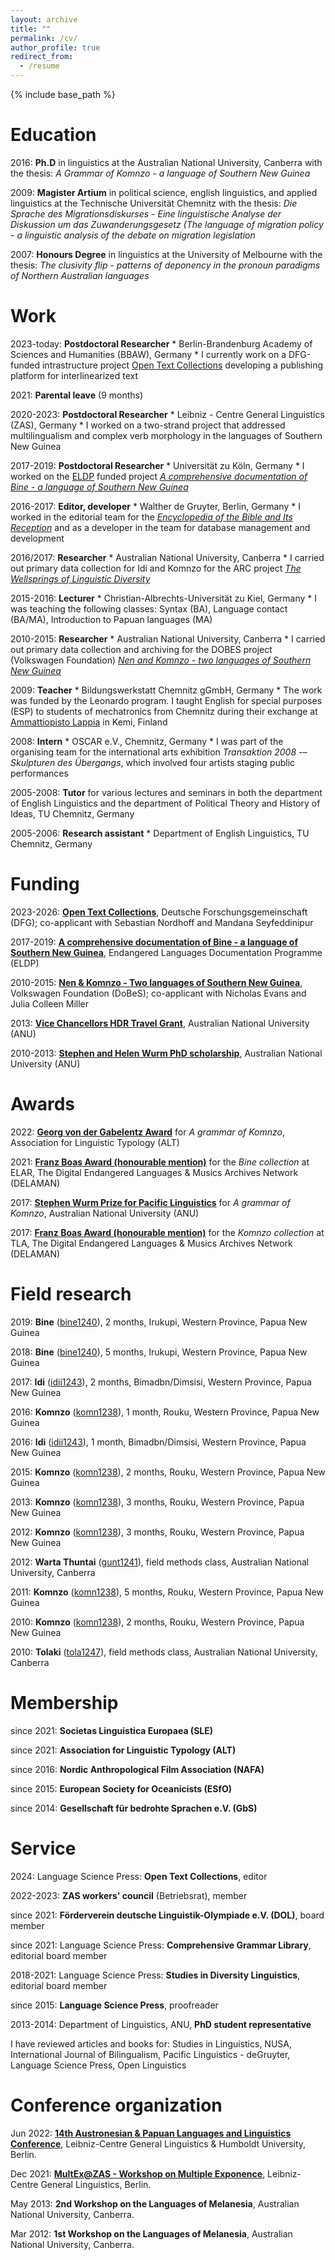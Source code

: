 ```yaml
---
layout: archive
title: ""
permalink: /cv/
author_profile: true
redirect_from:
  - /resume
---
```


{% include base_path %}

Education
======
2016: **Ph.D** in linguistics at the Australian National University, Canberra with the thesis: *A Grammar of Komnzo - a language of Southern New Guinea*

2009: **Magister Artium** in political science, english linguistics, and applied linguistics at the Technische Universität Chemnitz with the thesis: *Die Sprache des Migrationsdiskurses - Eine linguistische Analyse der Diskussion um das Zuwanderungsgesetz (The language of migration policy - a linguistic analysis of the debate on migration legislation*

2007: **Honours Degree** in linguistics at the University of Melbourne with the thesis: *The clusivity flip - patterns of deponency in the pronoun paradigms of Northern Australian languages*

Work
======

2023-today: **Postdoctoral Researcher**
	* Berlin-Brandenburg Academy of Sciences and Humanities (BBAW), Germany
	* I currently work on a DFG-funded intrastructure project [Open Text Collections](opentextcollections.github.io) developing a publishing platform for interlinearized text

2021: **Parental leave** (9 months)

2020-2023: **Postdoctoral Researcher**
	* Leibniz - Centre General Linguistics (ZAS), Germany
	* I worked on a two-strand project that addressed multilingualism and complex verb morphology in the languages of Southern New Guinea

2017-2019: **Postdoctoral Researcher**
	* Universität zu Köln, Germany
	* I worked on the [ELDP](https://www.eldp.net/) funded project [*A comprehensive documentation of Bine - a language of Southern New Guinea*](https://www.elararchive.org/dk0471)

2016-2017: **Editor, developer**
	* Walther de Gruyter, Berlin, Germany
	* I worked in the editorial team for the [*Encyclopedia of the Bible and Its Reception*](https://www.degruyter.com/database/ebr/html) and as a developer in the team for database management and development

2016/2017: **Researcher**
	* Australian National University, Canberra
	* I carried out primary data collection for Idi and Komnzo for the ARC project [*The Wellsprings of Linguistic Diversity*](https://researchportalplus.anu.edu.au/en/projects/the-wellsprings-of-linguistics-diversity)

2015-2016: **Lecturer**
	* Christian-Albrechts-Universität zu Kiel, Germany
	* I was teaching the following classes: Syntax (BA), Language contact (BA/MA), Introduction to Papuan languages (MA)

2010-2015: **Researcher**
	* Australian National University, Canberra
	* I carried out primary data collection and archiving for the DOBES project (Volkswagen Foundation) [*Nen and Komnzo - two languages of Southern New Guinea*](https://dobes.mpi.nl/projects/morehead/)

2009: **Teacher**
	* Bildungswerkstatt Chemnitz gGmbH, Germany
	* The work was funded by the Leonardo program. I taught English for special purposes (ESP) to students of mechatronics from Chemnitz during their exchange at [Ammattiopisto Lappia](https://www.lappia.fi/) in Kemi, Finland

2008: **Intern**
	* OSCAR e.V., Chemnitz, Germany
	* I was part of the organising team for the international arts exhibition *Transaktion 2008 -– Skulpturen des Übergangs*, which involved four artists staging public performances

2005-2008: **Tutor** for various lectures and seminars in both the department of English Linguistics and the department of Political Theory and History of Ideas, TU Chemnitz, Germany

2005-2006: **Research assistant** 
	* Department of English Linguistics, TU Chemnitz, Germany
	
Funding
====

2023-2026: **[Open Text Collections](https://www.bbaw.de/forschung/open-text-collections)**, Deutsche Forschungsgemeinschaft (DFG); co-applicant with Sebastian Nordhoff and Mandana Seyfeddinipur

2017-2019: **[A comprehensive documentation of Bine - a language of Southern New Guinea](https://www.elararchive.org/dk0471)**, Endangered Languages Documentation Programme (ELDP)

2010-2015: **[Nen & Komnzo - Two languages of Southern New Guinea](https://portal.volkswagenstiftung.de/search/projectPDF.do?projectId=8476)**, Volkswagen Foundation (DoBeS); co-applicant with Nicholas Evans and Julia Colleen Miller

2013: **[Vice Chancellors HDR Travel Grant](https://study.anu.edu.au/scholarships/find-scholarship/vice-chancellors-hdr-travel-grants)**, Australian National University (ANU)

2010-2013: **[Stephen and Helen Wurm PhD scholarship](https://study.anu.edu.au/scholarships/find-scholarship/stephen-helen-wurm-phd-scholarship-asia-pacific-linguistics)**, Australian National University (ANU)

Awards
====

2022: **[Georg von der Gabelentz Award](https://linguistic-typology.org/georg-von-der-gabelentz-award)** for *A grammar of Komnzo*, Association for Linguistic Typology (ALT)

2021: **[Franz Boas Award (honourable mention)](https://www.delaman.org/news/sonja-riesberg-receives-first-delaman-franz-boas-award/)** for the *Bine collection* at ELAR, The Digital Endangered Languages & Musics Archives Network (DELAMAN)

2017: **[Stephen Wurm Prize for Pacific Linguistics](https://www.anu.edu.au/students/program-administration/prizes/stephen-wurm-graduate-prize-for-pacific-linguistic-studies)** for *A grammar of Komnzo*, Australian National University (ANU)

2017: **[Franz Boas Award (honourable mention)](https://www.delaman.org/news/2021-delaman-award-goes-to-karolina-grzech/)** for the *Komnzo collection* at TLA, The Digital Endangered Languages & Musics Archives Network (DELAMAN)

Field research
====

2019: **Bine** ([bine1240](https://glottolog.org/resource/languoid/id/bine1240)), 2 months, Irukupi, Western Province, Papua New Guinea

2018: **Bine** ([bine1240](https://glottolog.org/resource/languoid/id/bine1240)), 5 months, Irukupi, Western Province, Papua New Guinea

2017: **Idi** ([idii1243](https://glottolog.org/resource/languoid/id/idii1243)), 2 months, Bimadbn/Dimsisi, Western Province, Papua New Guinea

2016: **Komnzo** ([komn1238](https://glottolog.org/resource/languoid/id/wara1294)), 1 month, Rouku, Western Province, Papua New Guinea

2016: **Idi** ([idii1243](https://glottolog.org/resource/languoid/id/idii1243)), 1 month, Bimadbn/Dimsisi, Western Province, Papua New Guinea

2015: **Komnzo** ([komn1238](https://glottolog.org/resource/languoid/id/wara1294)), 2 months, Rouku, Western Province, Papua New Guinea

2013: **Komnzo** ([komn1238](https://glottolog.org/resource/languoid/id/wara1294)), 3 months, Rouku, Western Province, Papua New Guinea

2012: **Komnzo** ([komn1238](https://glottolog.org/resource/languoid/id/wara1294)), 3 months, Rouku, Western Province, Papua New Guinea

2012: **Warta Thuntai** ([gunt1241](https://glottolog.org/resource/languoid/id/gunt1241)), field methods class, Australian National University, Canberra

2011: **Komnzo** ([komn1238](https://glottolog.org/resource/languoid/id/wara1294)), 5 months, Rouku, Western Province, Papua New Guinea

2010: **Komnzo** ([komn1238](https://glottolog.org/resource/languoid/id/wara1294)), 2 months, Rouku, Western Province, Papua New Guinea

2010: **Tolaki** ([tola1247](https://glottolog.org/resource/languoid/id/tola1247)), field methods class, Australian National University, Canberra

Membership
====

since 2021: **Societas Linguistica Europaea (SLE)**

since 2021: **Association for Linguistic Typology (ALT)**

since 2016: **Nordic Anthropological Film Association (NAFA)**

since 2015: **European Society for Oceanicists (ESfO)**

since 2014: **Gesellschaft für bedrohte Sprachen e.V. (GbS)**

Service
====

2024: Language Science Press: **Open Text Collections**, editor

2022-2023: **ZAS workers' council** (Betriebsrat), member

since 2021: **Förderverein deutsche Linguistik-Olympiade e.V. (DOL)**, board member

since 2021: Language Science Press: **Comprehensive Grammar Library**, editorial board member

2018-2021: Language Science Press: **Studies in Diversity Linguistics**, editorial board member

since 2015: **Language Science Press**, proofreader

2013-2014: Department of Linguistics, ANU, **PhD student representative**

I have reviewed articles and books for: Studies in Linguistics, NUSA, International Journal of Bilingualism, Pacific Linguistics - deGruyter, Language Science Press, Open Linguistics

Conference organization
====

Jun 2022: **[14th Austronesian & Papuan Languages and Linguistics Conference](https://sites.google.com/view/apll14-conference/)**, Leibniz-Centre General Linguistics & Humboldt University, Berlin.

Dec 2021: **[MultEx@ZAS - Workshop on Multiple Exponence](https://sites.google.com/view/multexzas/home)**, Leibniz-Centre General Linguistics, Berlin.

May 2013: **2nd Workshop on the Languages of Melanesia**, Australian National University, Canberra.

Mar 2012: **1st Workshop on the Languages of Melanesia**, Australian National University, Canberra.